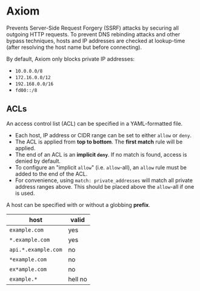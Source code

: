 # Axiom

Prevents Server-Side Request Forgery (SSRF) attacks by securing all outgoing HTTP requests. To prevent DNS rebinding attacks and other bypass techniques, hosts and IP addresses are checked at lookup-time (after resolving the host name but before connecting).

By default, Axiom only blocks private IP addresses:

- `10.0.0.0/8`
- `172.16.0.0/12`
- `192.168.0.0/16`
- `fd00::/8`

## ACLs

An access control list (ACL) can be specified in a YAML-formatted file. 

- Each host, IP address or CIDR range can be set to either `allow` or `deny`.
- The ACL is applied from **top to bottom**. The **first match** rule will be applied.
- The end of an ACL is an **implicit `deny`**. If no match is found, access is denied by default.
- To configure an "implicit `allow`" (i.e. `allow`-all), an `allow` rule must be added to the end of the ACL.
- For convenience, using `match: private_addresses` will match all private address ranges above. This should be placed above the `allow`-all if one is used.

A host can be specified with or without a globbing **prefix**.

| host                | valid   |
| ------------------- | ------- |
| `example.com`       | yes     |
| `*.example.com`     | yes     |
| `api.*.example.com` | no      |
| `*example.com`      | no      |
| `ex*ample.com`      | no      |
| `example.*`         | hell no |

